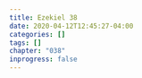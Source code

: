 ```yaml
---
title: Ezekiel 38
date: 2020-04-12T12:45:27-04:00
categories: []
tags: []
chapter: "038"
inprogress: false
---
```


